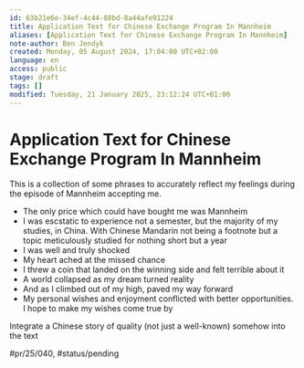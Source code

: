 ```yaml
---
id: 63b21e6e-34ef-4c44-88bd-8a44afe91224
title: Application Text for Chinese Exchange Program In Mannheim
aliases: [Application Text for Chinese Exchange Program In Mannheim]
note-author: Ben Jendyk
created: Monday, 05 August 2024, 17:04:00 UTC+02:00
language: en
access: public
stage: draft
tags: []
modified: Tuesday, 21 January 2025, 23:12:24 UTC+01:00
---
```


# Application Text for Chinese Exchange Program In Mannheim

This is a collection of some phrases to accurately reflect my feelings during the episode of Mannheim accepting me.

- The only price which could have bought me was Mannheim
- I was escstatic to experience not a semester, but the majority of my studies, in China. With Chinese Mandarin not being a footnote but a topic meticulously studied for nothing short but a year
- I was well and truly shocked
- My heart ached at the missed chance
- I threw a coin that landed on the winning side and felt terrible about it
- A world collapsed as my dream turned reality
- And as I climbed out of my high, paved my way forward
- My personal wishes and enjoyment conflicted with better opportunities. I hope to make my wishes come true by

Integrate a Chinese story of quality (not just a well-known) somehow into the text


#pr/25/040, #status/pending